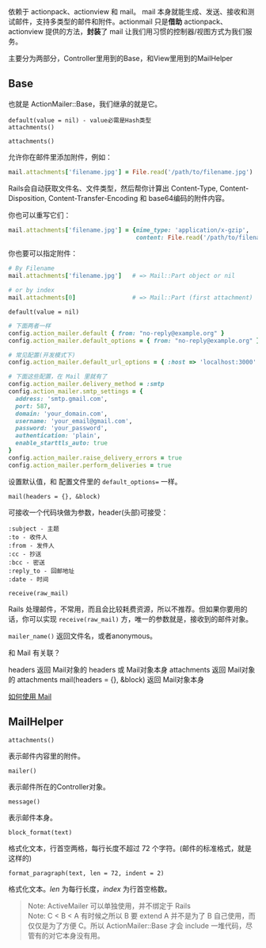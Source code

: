 依赖于 actionpack、actionview 和 mail。
mail 本身就能生成、发送、接收和测试邮件，支持多类型的邮件和附件。actionmail 只是**借助** actionpack、actionview 提供的方法，**封装**了 mail 让我们用习惯的控制器/视图方式为我们服务。

主要分为两部分，Controller里用到的Base，和View里用到的MailHelper

## Base

也就是 ActionMailer::Base，我们继承的就是它。

```
default(value = nil) - value必需是Hash类型
attachments()
```

`attachments()`

允许你在邮件里添加附件，例如：

```ruby
mail.attachments['filename.jpg'] = File.read('/path/to/filename.jpg')
```

Rails会自动获取文件名、文件类型，然后帮你计算出 Content-Type, Content-Disposition, Content-Transfer-Encoding 和 base64编码的附件内容。

你也可以重写它们：

```ruby
mail.attachments['filename.jpg'] = {mime_type: 'application/x-gzip',
                                    content: File.read('/path/to/filename.jpg')}
```

你也要可以指定附件：

```ruby
# By Filename
mail.attachments['filename.jpg']   # => Mail::Part object or nil

# or by index
mail.attachments[0]                # => Mail::Part (first attachment)
```

`default(value = nil)`

```ruby
# 下面两者一样
config.action_mailer.default { from: "no-reply@example.org" }
config.action_mailer.default_options = { from: "no-reply@example.org" }

# 常见配置(开发模式下)
config.action_mailer.default_url_options = { :host => 'localhost:3000' }

# 下面这些配置，在 Mail 里就有了
config.action_mailer.delivery_method = :smtp
config.action_mailer.smtp_settings = {
  address: 'smtp.gmail.com',
  port: 587,
  domain: 'your_domain.com',
  username: 'your_email@gmail.com',
  password: 'your_password',
  authentication: 'plain',
  enable_starttls_auto: true
}
config.action_mailer.raise_delivery_errors = true
config.action_mailer.perform_deliveries = true
```

设置默认值，和 配置文件里的 `default_options=` 一样。

`mail(headers = {}, &block)`

可接收一个代码块做为参数，header(头部)可接受：

```
:subject - 主题
:to - 收件人
:from - 发件人
:cc - 抄送
:bcc - 密送
:reply_to - 回邮地址
:date - 时间
```

`receive(raw_mail)`

Rails 处理邮件，不常用，而且会比较耗费资源，所以不推荐。但如果你要用的话，你可以实现 `receive(raw_mail)` 方，唯一的参数就是，接收到的邮件对象。

`mailer_name()` 返回文件名，或者anonymous。

和 Mail 有关联？

headers 返回 Mail对象的 headers 或 Mail对象本身
attachments 返回 Mail对象的 attachments
mail(headers = {}, &block) 返回 Mail对象本身

[如何使用 Mail](https://github.com/mikel/mail#usage)

## MailHelper

`attachments()`

表示邮件内容里的附件。

`mailer()`

表示邮件所在的Controller对象。

`message()`

表示邮件本身。

`block_format(text)`

格式化文本，行首空两格，每行长度不超过 72 个字符。(邮件的标准格式，就是这样的)

`format_paragraph(text, len = 72, indent = 2)`

格式化文本。*len* 为每行长度，*index* 为行首空格数。

> Note: ActiveMailer 可以单独使用，并不绑定于 Rails<br/>
> Note: C < B < A 有时候之所以 B 要 extend A 并不是为了 B 自己使用，而仅仅是为了方便 C。所以 ActionMailer::Base 才会 include 一堆代码，尽管有的对它本身没有用。
